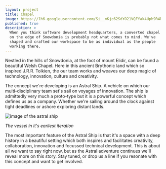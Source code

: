```yaml
---
layout: project
title: Chapel
image: https://lh6.googleusercontent.com/Si__mKjc62SdYO21VQFYak4Uph9R4kgL1VB87YH8YYSvX8gmX6TQ5MqLDriqNVmTACUEUcdqpznoniBZOF77bOkmL2gXkeak5YjFnQXXLiHPd9p41QxSu1iGq37XpV2TYbZbkA_wiQ
published: true
description: >
  When you think software development headquarters, a converted chapel
  on the edge of Snowdonia is probably not what comes to mind. We've
  shaped and crafted our workspace to be as individual as the people
  working there.
---
```


Nestled in the hills of Snowdonia, at the foot of mount Elidir, can 
be found a beautiful Welsh Chapel. Here in this ancient Brythonic 
land which so inspired J.R.R. Tolkien, the our team works 
and weaves our deep magic of technology, innovation, culture and 
creativity. 

The concept we're developing is an Astral Ship. A vehicle on which
our multi-disciplinary team set's sail on voyages of innovation. The
ship is admittedly very much a proto-type but it is a powerful concept
which defines us as a company. Whether we're sailing around the clock
against tight deadlines or ashore exploring distant lands.

![image of the astral ship](http://i.imgur.com/3W5QEBm.jpg)

_The vessel in it's earliest iteration_

The most important feature of the Astral Ship is that it's a space
with a deep history in a beautiful setting which both inspires and 
facilitates creativity, collaboration, innovation and focussed technical development.
This is about all we want to say right now, but as the Astral adventure
continues we'll reveal more on this story. Stay tuned, or drop us a 
line if you resonate with this concept and want to get involved. 

